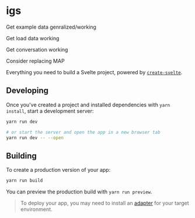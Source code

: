 # igs

Get example data genralized/working

Get load data working

Get conversation working

Consider replacing MAP

Everything you need to build a Svelte project, powered by [`create-svelte`](https://github.com/sveltejs/kit/tree/master/packages/create-svelte).

## Developing

Once you've created a project and installed dependencies with `yarn install`, start a development server:

```bash
yarn run dev

# or start the server and open the app in a new browser tab
yarn run dev -- --open
```

## Building

To create a production version of your app:

```bash
yarn run build
```

You can preview the production build with `yarn run preview`.

> To deploy your app, you may need to install an [adapter](https://kit.svelte.dev/docs/adapters) for your target environment.
